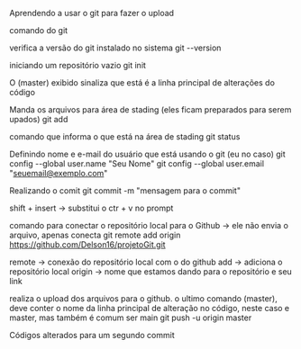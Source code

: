 Aprendendo a usar o git para fazer o upload

comando do git

verifica a versão do git instalado no sistema
git --version 

iniciando um repositório vazio
git init

O (master) exibido sinaliza que está é a linha principal de alterações do código 

Manda os arquivos para área de stading (eles ficam preparados para serem upados)
git add

comando que informa o que está na área de stading
git status

Definindo nome e e-mail do usuário que está usando o git (eu no caso)
git config --global user.name "Seu Nome"
git config --global user.email "seuemail@exemplo.com"

Realizando o comit
git commit -m "mensagem para o commit"

shift +  insert -> substitui o ctr + v no prompt

comando para conectar o repositório local para o Github -> ele não envia o arquivo, apenas conecta
git remote add origin https://github.com/Delson16/projetoGit.git

remote -> conexão do repositório local com o do github
add -> adiciona o repositório local
origin -> nome que estamos dando para o repositório e seu link

realiza o upload dos arquivos para o github. o ultimo comando (master), deve conter o nome da linha principal de alteração no código, neste caso e master, mas também é comum ser main
git push -u origin master 

Códigos alterados para um segundo commit













